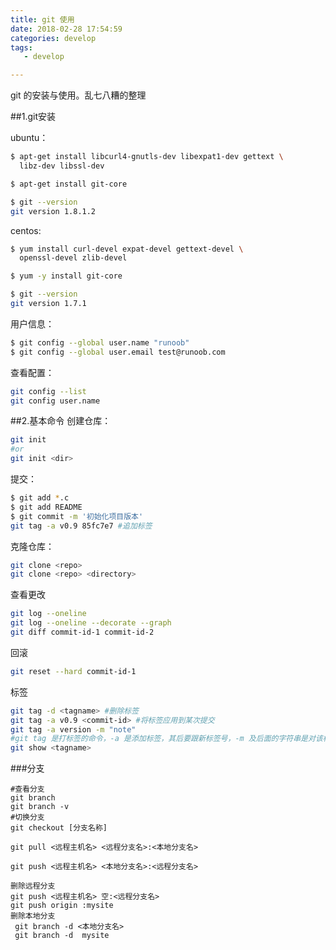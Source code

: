 ```yaml
---
title: git 使用
date: 2018-02-28 17:54:59
categories: develop
tags:
   - develop

---
```

git 的安装与使用。乱七八糟的整理
<!-- more-->

##1.git安装

ubuntu：

```sh
$ apt-get install libcurl4-gnutls-dev libexpat1-dev gettext \
  libz-dev libssl-dev

$ apt-get install git-core

$ git --version
git version 1.8.1.2
```

centos:

```sh
$ yum install curl-devel expat-devel gettext-devel \
  openssl-devel zlib-devel

$ yum -y install git-core

$ git --version
git version 1.7.1
```

用户信息：

```sh
$ git config --global user.name "runoob"
$ git config --global user.email test@runoob.com
```
查看配置：

```sh
git config --list
git config user.name
```
##2.基本命令
创建仓库：

```sh
git init
#or
git init <dir>

```

提交：

```sh
$ git add *.c
$ git add README
$ git commit -m '初始化项目版本'
git tag -a v0.9 85fc7e7 #追加标签
```

克隆仓库：

```sh
git clone <repo>
git clone <repo> <directory>
```

查看更改

```sh
git log --oneline
git log --oneline --decorate --graph
git diff commit-id-1 commit-id-2 
```

回滚

```sh
git reset --hard commit-id-1
```

标签

```sh
git tag -d <tagname> #删除标签
git tag -a v0.9 <commit-id> #将标签应用到某次提交
git tag -a version -m "note" 
#git tag 是打标签的命令，-a 是添加标签，其后要跟新标签号，-m 及后面的字符串是对该标签的注释。
git show <tagname>


```

###分支
```
#查看分支
git branch
git branch -v
#切换分支
git checkout [分支名称]
```


```
git pull <远程主机名> <远程分支名>:<本地分支名>

git push <远程主机名> <本地分支名>:<远程分支名>

删除远程分支
git push <远程主机名> 空:<远程分支名>
git push origin :mysite
删除本地分支
 git branch -d <本地分支名>
 git branch -d  mysite

```